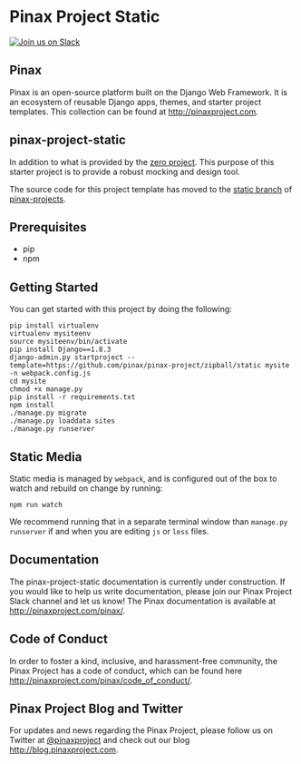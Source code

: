Pinax Project Static
=======================

[![Join us on Slack](http://slack.pinaxproject.com/badge.svg)](http://slack.pinaxproject.com/)


Pinax
------

Pinax is an open-source platform built on the Django Web Framework. It is an ecosystem of reusable Django apps, themes, and starter project templates. 
This collection can be found at http://pinaxproject.com.


pinax-project-static
---------------------

In addition to what is provided by the [zero project](https://github.com/pinax/pinax-projects/blob/master/README.md#pinax-project-zero).
This purpose of this starter project is to provide a robust mocking and design tool.

The source code for this project template has moved to the [static branch](https://github.com/pinax/pinax-projects/tree/static) of [pinax-projects](https://github.com/pinax/pinax-projects/).


Prerequisites
---------------

* pip
* npm


Getting Started
-----------------

You can get started with this project by doing the following:

```
pip install virtualenv
virtualenv mysiteenv
source mysiteenv/bin/activate
pip install Django==1.8.3
django-admin.py startproject --template=https://github.com/pinax/pinax-project/zipball/static mysite -n webpack.config.js
cd mysite
chmod +x manage.py
pip install -r requirements.txt
npm install
./manage.py migrate
./manage.py loaddata sites
./manage.py runserver
```

Static Media
--------------

Static media is managed by `webpack`, and is configured out of the box to watch
and rebuild on change by running:

```
npm run watch
```

We recommend running that in a separate terminal window than `manage.py runserver`
if and when you are editing `js` or `less` files.


Documentation
---------------

The pinax-project-static documentation is currently under construction. If you would like to help us write documentation, please join our Pinax Project Slack channel and let us know! The Pinax documentation is available at http://pinaxproject.com/pinax/.


Code of Conduct
-----------------

In order to foster a kind, inclusive, and harassment-free community, the Pinax Project has a code of conduct, which can be found here  http://pinaxproject.com/pinax/code_of_conduct/.


Pinax Project Blog and Twitter
----------------------------------

For updates and news regarding the Pinax Project, please follow us on Twitter at [@pinaxproject](https://twitter.com/pinaxproject) and check out our blog http://blog.pinaxproject.com.



